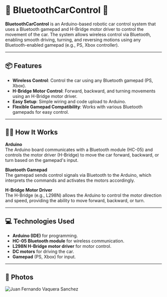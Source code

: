 
# 🚗 **BluetoothCarControl** 🚗

**BluetoothCarControl** is an Arduino-based robotic car control system that uses a Bluetooth gamepad and H-Bridge motor driver to control the movement of the car. The system allows wireless control via Bluetooth, enabling smooth driving, turning, and reversing motions using any Bluetooth-enabled gamepad (e.g., PS, Xbox controller).

---

## 📦 **Features**
- **Wireless Control**: Control the car using any Bluetooth gamepad (PS, Xbox).
- **H-Bridge Motor Control**: Forward, backward, and turning movements using an H-Bridge motor driver.
- **Easy Setup**: Simple wiring and code upload to Arduino.
- **Flexible Gamepad Compatibility**: Works with various Bluetooth gamepads for easy control.

---

## 🧑‍💻 **How It Works**

**Arduino**  
The Arduino board communicates with a Bluetooth module (HC-05) and controls the motor driver (H-Bridge) to move the car forward, backward, or turn based on the gamepad's input.

**Bluetooth Gamepad**  
The gamepad sends control signals via Bluetooth to the Arduino, which interprets the commands and activates the motors accordingly.

**H-Bridge Motor Driver**  
The H-Bridge (e.g., L298N) allows the Arduino to control the motor direction and speed, providing the ability to move forward, backward, or turn.

---

## 💻 **Technologies Used**
- **Arduino (IDE)** for programming.
- **HC-05 Bluetooth module** for wireless communication.
- **L298N H-Bridge motor driver** for motor control.
- **DC motors** for driving the car.
- **Gamepad** (PS, Xbox) for input.

---


## 📸  Photos

![Juan Fernando Vaquera Sanchez](https://firebasestorage.googleapis.com/v0/b/vaquera-github.firebasestorage.app/o/Juan-Fernando-Vaquera-Sanchez-Images%2FAuto-Arduino.jpg?alt=media&token=8a0405f0-2c2d-4ad7-a4ea-3e3f9728c4c3)



